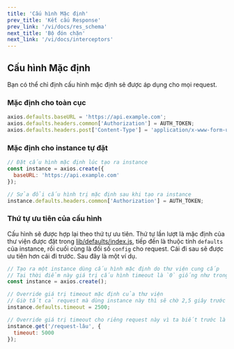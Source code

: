 ```yaml
---
title: 'Cấu hình Mặc định'
prev_title: 'Kết cấu Response'
prev_link: '/vi/docs/res_schema'
next_title: 'Bộ đón chặn'
next_link: '/vi/docs/interceptors'
---
```


## Cấu hình Mặc định

Bạn có thể chỉ định cấu hình mặc định sẽ được áp dụng cho mọi request.

### Mặc định cho toàn cục

```js
axios.defaults.baseURL = 'https://api.example.com';
axios.defaults.headers.common['Authorization'] = AUTH_TOKEN;
axios.defaults.headers.post['Content-Type'] = 'application/x-www-form-urlencoded';
```

### Mặc định cho instance tự đặt

```js
// Đặt cấu hình mặc định lúc tạo ra instance
const instance = axios.create({
  baseURL: 'https://api.example.com'
});

// Sửa đổi cấu hình trị mặc định sau khi tạo ra instance
instance.defaults.headers.common['Authorization'] = AUTH_TOKEN;
```

### Thứ tự ưu tiên của cấu hình

Cấu hình sẽ được hợp lại theo thứ tự ưu tiên. Thứ tự lần lượt là mặc định của thư viện được đặt trong [lib/defaults/index.js](https://github.com/axios/axios/blob/v1.x/lib/defaults/index.js), tiếp đến là thuộc tính `defaults` của instance, rồi cuối cùng là đối số `config` cho request. Cái đi sau sẽ được ưu tiên hơn cái đi trước. Sau đây là một ví dụ.

```js
// Tạo ra một instance dùng cấu hình mặc định do thư viện cung cấp
// Tại thời điểm này giá trị cấu hình timeout là `0` giống như trong mặc định của thư viện
const instance = axios.create();

// Override giá trị timeout mặc định của thư viện
// Giờ tất cả request mà dùng instance này thì sẽ chờ 2,5 giây trước khi tính hết thời gian
instance.defaults.timeout = 2500;

// Override giá trị timeout cho riêng request này vì ta biết trước là nó tốn thời gian dài
instance.get('/request-lâu', {
  timeout: 5000
});
```
